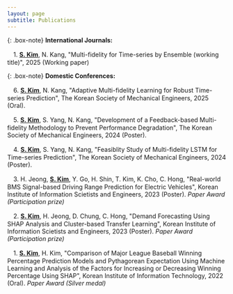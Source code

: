 ```yaml
---
layout: page
subtitle: Publications
---
```

{: .box-note}
**International Journals:**

　1. <u><b>S. Kim</b></u>, N. Kang, "Multi-fidelity for Time-series by Ensemble (working title)", 2025 (Working paper)

{: .box-note}
**Domestic Conferences:**

　6. <u><b>S. Kim</b></u>, N. Kang, "Adaptive Multi-fidelity Learning for Robust Time-series Prediction", The Korean Society of Mechanical Engineers, 2025 (Oral).

　5. <u><b>S. Kim</b></u>, S. Yang, N. Kang, "Development of a Feedback-based Multi-fidelity Methodology to Prevent Performance Degradation", The Korean Society of Mechanical Engineers, 2024 (Poster).

　4. <u><b>S. Kim</b></u>, S. Yang, N. Kang, "Feasiblity Study of Multi-fidelity LSTM for Time-series Prediction", The Korean Society of Mechanical Engineers, 2024 (Poster).

　3. H. Jeong, <u><b>S. Kim</b></u>, Y. Go, H. Shin, T. Kim, K. Cho, C. Hong, "Real-world BMS Signal-based Driving Range Prediction for Electric Vehicles", Korean Institute of Information Scietists and Engineers, 2023 (Poster). _Paper Award (Participation prize)_

　2. <u><b>S. Kim</b></u>, H. Jeong, D. Chung, C. Hong, "Demand Forecasting Using SHAP Analysis and Cluster-based Transfer Learning", Korean Institute of Information Scietists and Engineers, 2023 (Poster). _Paper Award (Participation prize)_

　1. <u><b>S. Kim</b></u>, H. Kim, "Comparison of Major League Baseball Winning Percentage Prediction Models and Pythagorean Expectation Using Machine Learning and Analysis of the Factors for Increasing or Decreasing Winning Percentage Using SHAP", Korean Institute of Information Technology, 2022 (Oral). _Paper Award (Silver medal)_